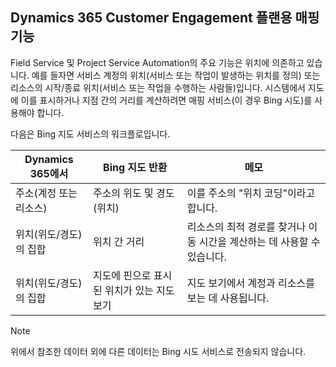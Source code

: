 ## <a name="mapping-functions-for-dynamics-365-customer-engagement-plan"></a>Dynamics 365 Customer Engagement 플랜용 매핑 기능 
 Field Service 및 Project Service Automation의 주요 기능은 위치에 의존하고 있습니다. 예를 들자면 서비스 계정의 위치(서비스 또는 작업이 발생하는 위치를 정의) 또는 리소스의 시작/종료 위치(서비스 또는 작업을 수행하는 사람들)입니다.  시스템에서 지도에 이를 표시하거나 지점 간의 거리를 계산하려면 매핑 서비스(이 경우 Bing 시도)를 사용해야 합니다.  
  
 다음은 Bing 지도 서비스의 워크플로입니다.  
  
|Dynamics 365에서|Bing 지도 반환|메모|  
|-----------------------|-----------------------|----------|  
|주소(계정 또는 리소스)|주소의 위도 및 경도(위치)|이를 주소의 "위치 코딩"이라고 합니다.|  
|위치(위도/경도)의 집합|위치 간 거리|리소스의 최적 경로를 찾거나 이동 시간을 계산하는 데 사용할 수 있습니다.|  
|위치(위도/경도)의 집합|지도에 핀으로 표시된 위치가 있는 지도 보기|지도 보기에서 계정과 리소스를 보는 데 사용됩니다.|  
  
> [!NOTE]
>  위에서 참조한 데이터 외에 다른 데이터는 Bing 시도 서비스로 전송되지 않습니다.
